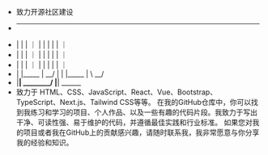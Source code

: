 - 致力开源社区建设
-  __          __     ___    __          __
- |  |        |  ｜   |  |  |  |        |  ｜
- |  |        |  ｜   |  |  |  |        |  ｜
- |  |        |  ｜   |  |  |   |        | ｜
- |  |_____   |   \__/   |  |  |_____   |   \ __/
- |________|   \________/   |________|   \______
- 致力于 HTML、CSS、JavaScript、React、Vue、Bootstrap、TypeScript、Next.js、Tailwind CSS等等。
在我的GitHub仓库中，你可以找到我练习和学习的项目、个人作品、以及一些有趣的代码片段。我致力于写出干净、可读性强、易于维护的代码，并遵循最佳实践和行业标准。
如果您对我的项目或者我在GitHub上的贡献感兴趣，请随时联系我，我非常愿意与你分享我的经验和知识。
